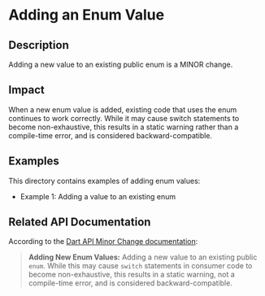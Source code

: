 # Adding an Enum Value

## Description
Adding a new value to an existing public enum is a MINOR change.

## Impact
When a new enum value is added, existing code that uses the enum continues to work correctly. While it may cause switch statements to become non-exhaustive, this results in a static warning rather than a compile-time error, and is considered backward-compatible.

## Examples
This directory contains examples of adding enum values:
- Example 1: Adding a value to an existing enum

## Related API Documentation
According to the [Dart API Minor Change documentation](../../api_minor_change.md):
> **Adding New Enum Values:** Adding a new value to an existing public `enum`. While this may cause `switch` statements in consumer code to become non-exhaustive, this results in a static warning, not a compile-time error, and is considered backward-compatible.
